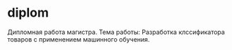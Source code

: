 # diplom
Дипломная работа магистра. Тема работы: Разработка клссификатора товаров с применением машинного обучения.
